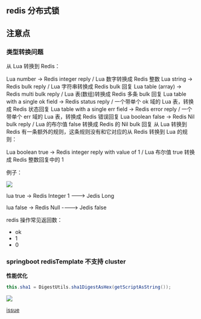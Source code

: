 ## redis 分布式锁

## 注意点

### 类型转换问题

从 Lua 转换到 Redis：

Lua number -> Redis integer reply / Lua 数字转换成 Redis 整数
Lua string -> Redis bulk reply / Lua 字符串转换成 Redis bulk 回复
Lua table (array) -> Redis multi bulk reply / Lua 表(数组)转换成 Redis 多条 bulk 回复
Lua table with a single ok field -> Redis status reply / 一个带单个 ok 域的 Lua 表，转换成 Redis 状态回复
Lua table with a single err field -> Redis error reply / 一个带单个 err 域的 Lua 表，转换成 Redis 错误回复
Lua boolean false -> Redis Nil bulk reply / Lua 的布尔值 false 转换成 Redis 的 Nil bulk 回复
从 Lua 转换到 Redis 有一条额外的规则，这条规则没有和它对应的从 Redis 转换到 Lua 的规则：

Lua boolean true -> Redis integer reply with value of 1 / Lua 布尔值 true 转换成 Redis 整数回复中的 1

例子：

![](https://tva1.sinaimg.cn/large/007S8ZIlly1gf2jibpln1j311008udgi.jpg)


lua true -> Redis Integer 1 ---> Jedis Long

lua false -> Redis Null ----> Jedis false


redis 操作常见返回数：

- ok
- 1
- 0





### springboot redisTemplate 不支持 cluster

**性能优化**

```java
this.sha1 = DigestUtils.sha1DigestAsHex(getScriptAsString());
```

![](https://imgkr.cn-bj.ufileos.com/8258cbfc-6a6d-408f-9c6c-0b33326cbb64.png)


[issue](https://jira.spring.io/browse/DATAREDIS-1005)

 